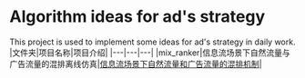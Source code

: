 # Algorithm ideas for ad's strategy
This project is used to implement some ideas for ad's strategy in daily work. 
|文件夹|项目名称|项目介绍|
|---|---|---|
|mix_ranker|信息流场景下自然流量与广告流量的混排离线仿真|[信息流场景下自然流量和广告流量的混排机制](https://fly-adser.top/2022/01/26/linkedinmerge/#more)|
